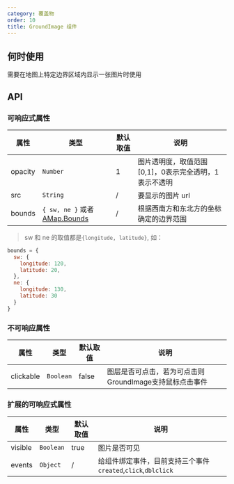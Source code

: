 ```yaml
---
category: 覆盖物
order: 10
title: GroundImage 组件
---
```



## 何时使用

需要在地图上特定边界区域内显示一张图片时使用


## API

### 可响应式属性

| 属性       | 类型 | 默认取值 | 说明 |
|-----------|-----|------|-----|
| opacity | `Number` | 1 | 图片透明度，取值范围[0,1]，0表示完全透明，1表示不透明 |
| src       | `String` | / | 要显示的图片 url |
| bounds    | `{ sw, ne }` 或者 [AMap.Bounds](http://lbs.amap.com/api/javascript-api/reference/core#Bounds) | / |根据西南方和东北方的坐标确定的边界范围 |


> sw 和 ne 的取值都是`{longitude, latitude}`, 如：
```js 
bounds = { 
  sw: {
    longitude: 120,
    latitude: 20,
  },
  ne: {
    longitude: 130,
    latitude: 30
  }
}
```

### 不可响应属性

| 属性       | 类型 | 默认取值 | 说明 |
|-----------|-----|------|-----|
| clickable | `Boolean`   | false | 图层是否可点击，若为可点击则GroundImage支持鼠标点击事件 |


### 扩展的可响应式属性


| 属性       | 类型 | 默认取值 | 说明 |
|-----------|-----|------|-----|
| visible  | `Boolean` | true | 图片是否可见 |
| events   | `Object`  | / | 给组件绑定事件，目前支持三个事件`created`,`click`,`dblclick` |